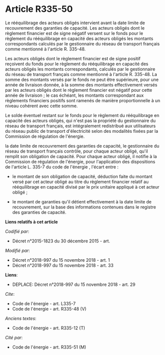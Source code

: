 # Article R335-50

Le rééquilibrage des acteurs obligés intervient avant la date limite de recouvrement des garanties de capacité. Les acteurs
obligés dont le règlement financier est de signe négatif versent sur le fonds pour le règlement du rééquilibrage en capacité
des acteurs obligés les montants correspondants calculés par le gestionnaire du réseau de transport français comme mentionné
à l'article R. 335-48. 

Les acteurs obligés dont le règlement financier est de signe positif reçoivent du fonds pour le règlement du rééquilibrage en
capacité des acteurs obligés les montants correspondants, calculés par le gestionnaire du réseau de transport français comme
mentionné à l'article R. 335-48. La somme des montants versés par le fonds ne peut être supérieure, pour une année de
livraison donnée, à la somme des montants effectivement versés par les acteurs obligés dont le règlement financier est
négatif pour cette année de livraison ; le cas échéant, les montants correspondant aux règlements financiers positifs sont
ramenés de manière proportionnelle à un niveau cohérent avec cette somme. 

Le solde éventuel restant sur le fonds pour le règlement du rééquilibrage en capacité des acteurs obligés, qui n'est pas la
propriété du gestionnaire du réseau de transport français, est intégralement redistribué aux utilisateurs du réseau public de
transport d'électricité selon des modalités fixées par la Commission de régulation de l'énergie. 

la date limite de recouvrement des garanties de capacité, le gestionnaire du réseau de transport français contrôle, pour
chaque acteur obligé, qu'il remplit son obligation de capacité. Pour chaque acteur obligé, il notifie à la Commission de
régulation de l'énergie, pour l'application des  dispositions de l'article L. 335-7 du code de l'énergie , l'écart entre :

- le montant de son obligation de capacité, déduction faite du montant versé par cet acteur obligé au titre du règlement
financier relatif au rééquilibrage en capacité divisé par le prix unitaire appliqué à cet acteur obligé ;

- le montant de garanties qu'il détient effectivement à la date limite de recouvrement, sur la base des informations
contenues dans le registre des garanties de capacité.

**Liens relatifs à cet article**

_Codifié par_:

  - Décret n°2015-1823 du 30 décembre 2015 - art.

_Modifié par_:

  - Décret n°2018-997 du 15 novembre 2018 - art. 1
  - Décret n°2018-997 du 15 novembre 2018 - art. 33

**Liens**:

  - DEPLACE: Décret n°2018-997 du 15 novembre 2018 - art. 29

_Cite_:

  - Code de l'énergie - art. L335-7
  - Code de l'énergie - art. R335-48 (V)

_Anciens textes_:

  - Code de l'énergie - art. R335-12 (T)

_Cité par_:

  - Code de l'énergie - art. R335-51 (M)

